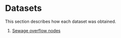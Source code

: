 # Datasets

This section describes how each dataset was obtained.

1. [Sewage overflow nodes](sewage-overflow-nodes.md)
